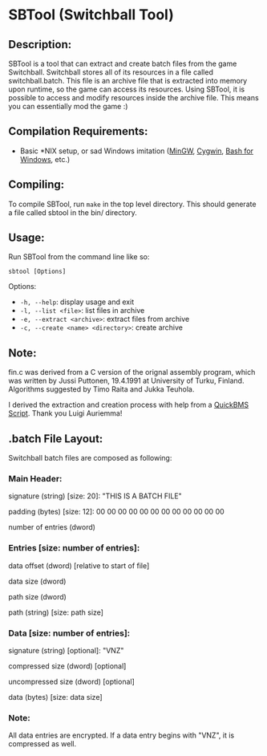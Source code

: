 # SBTool (Switchball Tool)

## Description:

SBTool is a tool that can extract and create batch files from the game Switchball.
Switchball stores all of its resources in a file called switchball.batch.
This file is an archive file that is extracted into memory upon runtime, so the game can access its resources. Using SBTool, it is possible to access and modify resources inside the archive file.
This means you can essentially mod the game :)

## Compilation Requirements:

- Basic *NIX setup, or sad Windows imitation ([MinGW](http://mingw.org/), [Cygwin](https://cygwin.com/), [Bash for Windows](https://msdn.microsoft.com/en-us/commandline/wsl/about), etc.)

## Compiling:

To compile SBTool, run `make` in the top level directory.
This should generate a file called sbtool in the bin/ directory.

## Usage:

Run SBTool from the command line like so:

`sbtool [Options]`

Options:

- `-h, --help`: display usage and exit
- `-l, --list <file>`: list files in archive
- `-e, --extract <archive>`: extract files from archive
- `-c, --create <name> <directory>`: create archive

## Note:

fin.c was derived from a C version of the orignal assembly program,
which was written by Jussi Puttonen, 19.4.1991 at University of Turku, Finland.
Algorithms suggested by Timo Raita and Jukka Teuhola.

I derived the extraction and creation process with help from a [QuickBMS Script](http://aluigi.altervista.org/bms/switchball.bms).
Thank you Luigi Auriemma!

## .batch File Layout:

Switchball batch files are composed as following:

### Main Header:

signature (string) [size: 20]: "THIS IS A BATCH FILE"

padding (bytes) [size: 12]: 00 00 00 00 00 00 00 00 00 00 00 00

number of entries (dword)

### Entries [size: number of entries]:

data offset (dword) [relative to start of file]

data size (dword)

path size (dword)

path (string) [size: path size]

### Data [size: number of entries]:

signature (string) [optional]: "VNZ"

compressed size (dword) [optional]

uncompressed size (dword) [optional]

data (bytes) [size: data size]

### Note:

All data entries are encrypted.
If a data entry begins with "VNZ", it is compressed as well.
